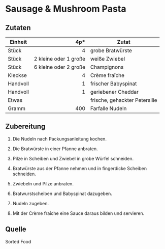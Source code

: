 # Sausage & Mushroom Pasta

## Zutaten

| Einheit  | 4p*                   | Zutat                         |
|----------|----------------------:|-------------------------------|
| Stück    | 4                     | grobe Bratwürste              |
| Stück    | 2 kleine oder 1 große | weiße Zwiebel                 |
| Stück    | 6 kleine oder 2 große | Champignons                   |
| Kleckse  | 4                     | Crème fraîche                 |
| Handvoll | 1                     | frischer Babyspinat           |
| Handvoll | 1                     | geriebener Cheddar            |
| Etwas    |                       | frische, gehackter Petersilie |
| Gramm    | 400                   | Farfalle Nudeln               |

## Zubereitung

1. Die Nudeln nach Packungsanleitung kochen.

2. Die Bratwürste in einer Pfanne anbraten.

3. Pilze in Scheiben und Zwiebel in grobe Würfel schneiden.

4. Bratwürste aus der Pfanne nehmen und in fingerdicke Scheiben schneiden.

5. Zwiebeln und Pilze anbraten.

6. Bratwurstscheiben und Babyspinat dazugeben.

7. Nudeln zugeben.

8. Mit der Crème fraîche eine Sauce daraus bilden und servieren.

## Quelle

Sorted Food
